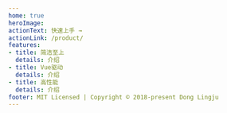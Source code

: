 ```yaml
---
home: true
heroImage: 
actionText: 快速上手 →
actionLink: /product/
features:
- title: 简洁至上
  details: 介绍
- title: Vue驱动
  details: 介绍
- title: 高性能
  details: 介绍
footer: MIT Licensed | Copyright © 2018-present Dong Lingju
---
```

